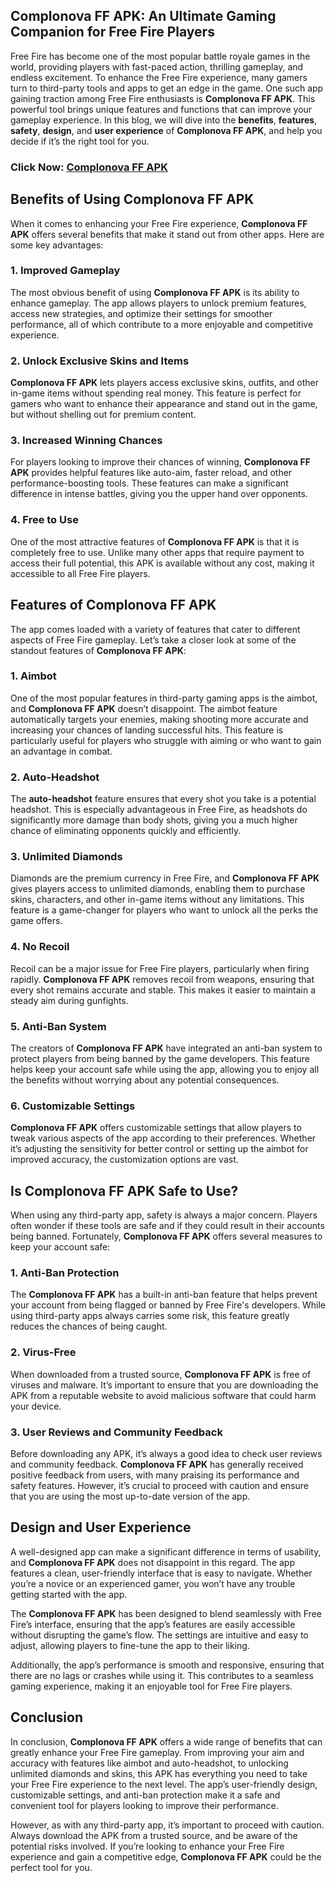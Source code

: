 ## **Complonova FF APK: An Ultimate Gaming Companion for Free Fire Players**

Free Fire has become one of the most popular battle royale games in the world, providing players with fast-paced action, thrilling gameplay, and endless excitement. To enhance the Free Fire experience, many gamers turn to third-party tools and apps to get an edge in the game. One such app gaining traction among Free Fire enthusiasts is **Complonova FF APK**. This powerful tool brings unique features and functions that can improve your gameplay experience. In this blog, we will dive into the **benefits**, **features**, **safety**, **design**, and **user experience** of **Complonova FF APK**, and help you decide if it’s the right tool for you.

### Click Now: [Complonova FF APK](https://bom.so/iRJxio)

## **Benefits of Using Complonova FF APK**

When it comes to enhancing your Free Fire experience, **Complonova FF APK** offers several benefits that make it stand out from other apps. Here are some key advantages:

### 1. **Improved Gameplay**
The most obvious benefit of using **Complonova FF APK** is its ability to enhance gameplay. The app allows players to unlock premium features, access new strategies, and optimize their settings for smoother performance, all of which contribute to a more enjoyable and competitive experience.

### 2. **Unlock Exclusive Skins and Items**
**Complonova FF APK** lets players access exclusive skins, outfits, and other in-game items without spending real money. This feature is perfect for gamers who want to enhance their appearance and stand out in the game, but without shelling out for premium content.

### 3. **Increased Winning Chances**
For players looking to improve their chances of winning, **Complonova FF APK** provides helpful features like auto-aim, faster reload, and other performance-boosting tools. These features can make a significant difference in intense battles, giving you the upper hand over opponents.

### 4. **Free to Use**
One of the most attractive features of **Complonova FF APK** is that it is completely free to use. Unlike many other apps that require payment to access their full potential, this APK is available without any cost, making it accessible to all Free Fire players.

## **Features of Complonova FF APK**

The app comes loaded with a variety of features that cater to different aspects of Free Fire gameplay. Let’s take a closer look at some of the standout features of **Complonova FF APK**:

### 1. **Aimbot**
One of the most popular features in third-party gaming apps is the aimbot, and **Complonova FF APK** doesn’t disappoint. The aimbot feature automatically targets your enemies, making shooting more accurate and increasing your chances of landing successful hits. This feature is particularly useful for players who struggle with aiming or who want to gain an advantage in combat.

### 2. **Auto-Headshot**
The **auto-headshot** feature ensures that every shot you take is a potential headshot. This is especially advantageous in Free Fire, as headshots do significantly more damage than body shots, giving you a much higher chance of eliminating opponents quickly and efficiently.

### 3. **Unlimited Diamonds**
Diamonds are the premium currency in Free Fire, and **Complonova FF APK** gives players access to unlimited diamonds, enabling them to purchase skins, characters, and other in-game items without any limitations. This feature is a game-changer for players who want to unlock all the perks the game offers.

### 4. **No Recoil**
Recoil can be a major issue for Free Fire players, particularly when firing rapidly. **Complonova FF APK** removes recoil from weapons, ensuring that every shot remains accurate and stable. This makes it easier to maintain a steady aim during gunfights.

### 5. **Anti-Ban System**
The creators of **Complonova FF APK** have integrated an anti-ban system to protect players from being banned by the game developers. This feature helps keep your account safe while using the app, allowing you to enjoy all the benefits without worrying about any potential consequences.

### 6. **Customizable Settings**
**Complonova FF APK** offers customizable settings that allow players to tweak various aspects of the app according to their preferences. Whether it’s adjusting the sensitivity for better control or setting up the aimbot for improved accuracy, the customization options are vast.

## **Is Complonova FF APK Safe to Use?**

When using any third-party app, safety is always a major concern. Players often wonder if these tools are safe and if they could result in their accounts being banned. Fortunately, **Complonova FF APK** offers several measures to keep your account safe:

### 1. **Anti-Ban Protection**
The **Complonova FF APK** has a built-in anti-ban feature that helps prevent your account from being flagged or banned by Free Fire's developers. While using third-party apps always carries some risk, this feature greatly reduces the chances of being caught.

### 2. **Virus-Free**
When downloaded from a trusted source, **Complonova FF APK** is free of viruses and malware. It’s important to ensure that you are downloading the APK from a reputable website to avoid malicious software that could harm your device.

### 3. **User Reviews and Community Feedback**
Before downloading any APK, it’s always a good idea to check user reviews and community feedback. **Complonova FF APK** has generally received positive feedback from users, with many praising its performance and safety features. However, it’s crucial to proceed with caution and ensure that you are using the most up-to-date version of the app.

## **Design and User Experience**

A well-designed app can make a significant difference in terms of usability, and **Complonova FF APK** does not disappoint in this regard. The app features a clean, user-friendly interface that is easy to navigate. Whether you’re a novice or an experienced gamer, you won’t have any trouble getting started with the app.

The **Complonova FF APK** has been designed to blend seamlessly with Free Fire’s interface, ensuring that the app’s features are easily accessible without disrupting the game’s flow. The settings are intuitive and easy to adjust, allowing players to fine-tune the app to their liking.

Additionally, the app’s performance is smooth and responsive, ensuring that there are no lags or crashes while using it. This contributes to a seamless gaming experience, making it an enjoyable tool for Free Fire players.

## **Conclusion**

In conclusion, **Complonova FF APK** offers a wide range of benefits that can greatly enhance your Free Fire gameplay. From improving your aim and accuracy with features like aimbot and auto-headshot, to unlocking unlimited diamonds and skins, this APK has everything you need to take your Free Fire experience to the next level. The app’s user-friendly design, customizable settings, and anti-ban protection make it a safe and convenient tool for players looking to improve their performance.

However, as with any third-party app, it’s important to proceed with caution. Always download the APK from a trusted source, and be aware of the potential risks involved. If you’re looking to enhance your Free Fire experience and gain a competitive edge, **Complonova FF APK** could be the perfect tool for you.
